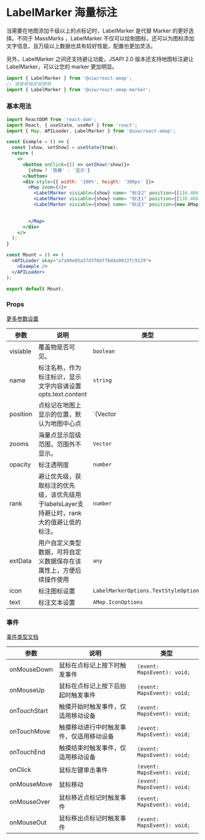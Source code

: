 LabelMarker 海量标注 
===

当需要在地图添加千级以上的点标记时，LabelMarker 是代替 Marker 的更好选择。不同于 MassMarks ，LabelMarker 不仅可以绘制图标，还可以为图标添加文字信息，且万级以上数据也具有较好性能，配置也更加灵活。

另外，LabelMarker 之间还支持避让功能，JSAPI 2.0 版本还支持地图标注避让 LabelMarker，可以让您的 marker 更加明显。

```jsx
import { LabelMarker } from '@uiw/react-amap';
// 或者单独安装使用
import { LabelMarker } from '@uiw/react-amap-marker';
```

### 基本用法

```jsx mdx:preview
import ReactDOM from 'react-dom';
import React, { useState, useRef } from 'react';
import { Map, APILoader, LabelMarker } from '@uiw/react-amap';

const Example = () => {
  const [show, setShow] = useState(true);
  return (
    <>
      <button onClick={() => setShow(!show)}>
        {show ? '隐藏' : '显示'}
      </button>
      <div style={{ width: '100%', height: '300px' }}>
        <Map zoom={4}>
          <LabelMarker visiable={show} name= "标注2" position={[116.466994, 39.984904]} />
          <LabelMarker visiable={show} name= "标注1" position={[116.466994, 39.984904]} />
          <LabelMarker visiable={show} name= "标注3" position={new AMap.LngLat(119.306239,26.075302)} />

          
        </Map>
      </div>
    </>
  );
}

const Mount = () => (
  <APILoader akay="a7a90e05a37d3f6bf76d4a9032fc9129">
    <Example />
  </APILoader>
);

export default Mount;
```

### Props

[更多参数设置](https://github.com/uiwjs/react-amap/blob/268303d/src/types/overlay.d.ts#L1308-L1337)

| 参数     | 说明                                                                                       | 类型                                  | 默认值    |
| -------- | ------------------------------------------------------------------------------------------ | ------------------------------------- | --------- |
| visiable | 覆盖物是否可见。                                                                           | `boolean`                             | -         |
| name     | 标注名称，作为标注标识，显示文字内容请设置 opts.text.content                               | `string`                              | -         |
| position | 点标记在地图上显示的位置，默认为地图中心点                                                 | `(Vector                              | LngLat)`  | - |
| zooms    | 海量点显示层级范围，范围外不显示。                                                         | `Vector`                              | `[2, 20]` |
| opacity  | 标注透明度                                                                                 | `number`                              | 1         |
| rank     | 避让优先级，获取标注的优先级，该优先级用于labelsLayer支持避让时，rank 大的值避让低的标注。 | `number`                              | 1         |
| extData  | 用户自定义类型数据，可将自定义数据保存在该属性上，方便后续操作使用                         | `any`                                 | -         |
| icon     | 标注图标设置                                                                               | `LabelMarkerOptions.TextStyleOptions` | -         |
| text     | 标注文本设置                                                                               | `AMap.IconOptions`                    | -         |

### 事件

[事件类型文档](https://github.com/uiwjs/react-amap/blob/268303d/src/types/overlay.d.ts#L1339-L377)

| 参数         | 说明                                     | 类型                        |
| ------------ | ---------------------------------------- | --------------------------- |
| onMouseDown  | 鼠标在点标记上按下时触发事件             | `(event: MapsEvent): void;` |
| onMouseUp    | 鼠标在点标记上按下后抬起时触发事件       | `(event: MapsEvent): void;` |
| onTouchStart | 触摸开始时触发事件，仅适用移动设备       | `(event: MapsEvent): void;` |
| onTouchMove  | 触摸移动进行中时触发事件，仅适用移动设备 | `(event: MapsEvent): void;` |
| onTouchEnd   | 触摸结束时触发事件，仅适用移动设备       | `(event: MapsEvent): void;` |
| onClick      | 鼠标左键单击事件                         | `(event: MapsEvent): void;` |
| onMouseMove  | 鼠标移动                                 | `(event: MapsEvent): void;` |
| onMouseOver  | 鼠标移近点标记时触发事件                 | `(event: MapsEvent): void;` |
| onMouseOut   | 鼠标移出点标记时触发事件                 | `(event: MapsEvent): void;` |